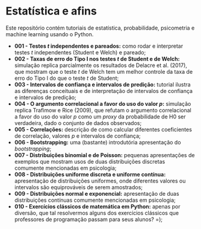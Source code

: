 # Estatística e afins

Este repositório contém tutoriais de estatística, probabilidade, psicometria e machine learning usando o Python.

  * **001 - Testes *t* independentes e pareados:** como rodar e interpretar testes *t* independentes (Student e Welch) e pareado;
  * **002 - Taxas de erro do Tipo I nos testes *t* de Student e de Welch:** simulação replica parcialmente os resultados de Delacre et al. (2017), que mostram que o teste *t* de Welch tem um melhor controle da taxa de erro do Tipo I do que o teste *t* de Student;
  * **003 - Intervalos de confiança e intervalos de predição:** tutorial ilustra as diferenças conceituais e de interpretação de intervalos de confiança e intervalos de predição;
  * **004 - O argumento correlacional a favor do uso do valor *p*:** simulação replica Trafimow e Rice (2009), que refutam o argumento correlacional a favor do uso do valor *p* como um *proxy* da probabilidade de H0 ser verdadeira, dado o conjunto de dados observados;
  * **005 - Correlações:** descrição de como calcular diferentes coeficientes de correlação, valores *p* e intervalos de confiança;
  * **006 - Bootstrapping:** uma (bastante) introdutória apresentação do *bootstrapping*;
  * **007 - Distribuições binomial e de Poisson:** pequenas apresentações de exemplos que mostram usos de duas distribuições discretas comumente mencionadas em psicologia;
  * **008 - Distribuições uniforme discreta e uniforme contínua:** apresentação de distribuições uniformes, onde diferentes valores ou intervalos são equiprováveis de serem amostrados;
  * **009 - Distribuições normal e exponencial:** apresentação de duas distribuições contínuas comumente mencionadas em psicologia;
  * **010 - Exercícios clássicos de matemática em Python:** apenas por diversão, que tal resolvermos alguns dos exercícios clássicos que professores de programação passam para seus alunos? =);
